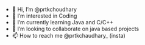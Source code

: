- 👋 Hi, I’m @prtkchoudhary
- 👀 I’m interested in Coding
- 🌱 I’m currently learning Java and C/C++
- 💞️ I’m looking to collaborate on java based projects
- 📫 How to reach me @prtkchaudhary_ (insta)

<!---
prtkchoudhary/prtkchoudhary is a ✨ special ✨ repository because its `README.md` (this file) appears on your GitHub profile.
You can click the Preview link to take a look at your changes.
--->
